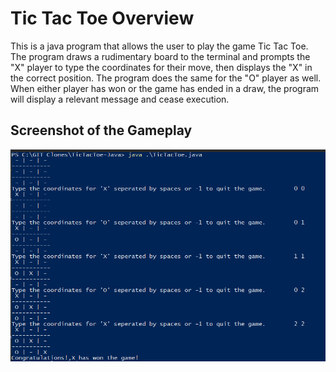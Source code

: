 # Tic Tac Toe Overview

This is a java program that allows the user to play the game Tic Tac Toe. The program draws a rudimentary board to the terminal and prompts the "X" player to type the coordinates for their move, then displays the "X" in the correct position. The program does the same for the "O" player as well. When either player has won or the game has ended in a draw, the program will display a relevant message and cease execution.

## Screenshot of the Gameplay
<img src="Gameplay.png">